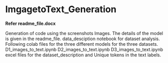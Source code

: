 # ImgagetoText_Generation
**Refer readme_file.docx**

Generation of code using the screenshots Images.
The details of the model is given in the readme_file.
data_desciption notebook for dataset analysis.
Following colab files for the three different models for the three datasets.
D1_images_to_text.ipynb
D2_images_to_text.ipynb
D3_images_to_text.ipynb
excel files for the dataset_description and Unique tokens in the text labels.

